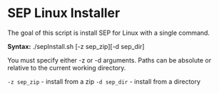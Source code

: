 # SEP Linux Installer

The goal of this script is install SEP for Linux with a single command.

**Syntax:** ./sepInstall.sh [-z sep_zip][-d sep_dir]

You must specify either -z or -d arguments. Paths can be absolute or relative to the current working directory.

`-z sep_zip` - install from a zip
`-d sep_dir` - install from a directory